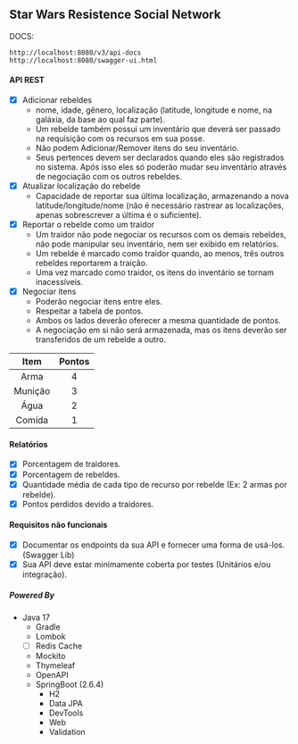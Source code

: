 ## Star Wars Resistence Social Network

DOCS:
```
http://localhost:8080/v3/api-docs
http://localhost:8080/swagger-ui.html
```

#### API REST
- [x] Adicionar rebeldes
  - nome, idade, gênero, localização (latitude, longitude e nome, na galáxia, da base ao qual faz parte).
  - Um rebelde também possui um inventário que deverá ser passado na requisição com os recursos em sua posse.
  - Não podem Adicionar/Remover itens do seu inventário.
  - Seus pertences devem ser declarados quando eles são registrados no sistema.
    Após isso eles só poderão mudar seu inventário através de negociação com os outros rebeldes.  
- [x] Atualizar localização do rebelde 
  - Capacidade de reportar sua última localização, armazenando a nova latitude/longitude/nome
  (não é necessário rastrear as localizações, apenas sobrescrever a última é o suficiente).
- [x] Reportar o rebelde como um traidor
  - Um traidor não pode negociar os recursos com os demais rebeldes, não pode manipular seu inventário,
  nem ser exibido em relatórios.
  - Um rebelde é marcado como traidor quando, ao menos, três outros rebeldes reportarem a traição.
  - Uma vez marcado como traidor, os itens do inventário se tornam inacessíveis.
- [x] Negociar itens
  - Poderão negociar itens entre eles.
  - Respeitar a tabela de pontos.
  - Ambos os lados deverão oferecer a mesma quantidade de pontos.
  - A negociação em si não será armazenada, mas os itens deverão ser transferidos de um rebelde a outro.
  

|Item| Pontos |
|:---:|:------:|
|Arma|   4    |
| Munição  |   3    |
|   Água   |   2    |
|  Comida  |   1    |
 

#### Relatórios

- [x] Porcentagem de traidores.
- [x] Porcentagem de rebeldes.
- [x] Quantidade média de cada tipo de recurso por rebelde (Ex: 2 armas por rebelde).
- [x] Pontos perdidos devido a traidores.

#### Requisitos não funcionais

- [x] Documentar os endpoints da sua API e fornecer uma forma de usá-los. (Swagger Lib)
- [x] Sua API deve estar minimamente coberta por testes (Unitários e/ou integração).

##### Powered By
- Java 17
  - Gradle
  - Lombok
  - [ ] Redis Cache
  - Mockito
  - Thymeleaf
  - OpenAPI
  - SpringBoot (2.6.4)
    - H2
    - Data JPA
    - DevTools
    - Web
    - Validation